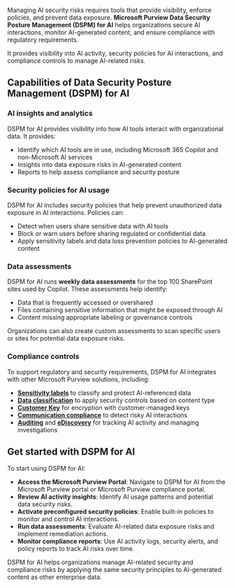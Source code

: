 Managing AI security risks requires tools that provide visibility, enforce policies, and prevent data exposure. **Microsoft Purview Data Security Posture Management (DSPM) for AI** helps organizations secure AI interactions, monitor AI-generated content, and ensure compliance with regulatory requirements.

It provides visibility into AI activity, security policies for AI interactions, and compliance controls to manage AI-related risks.

## Capabilities of Data Security Posture Management (DSPM) for AI

### AI insights and analytics

DSPM for AI provides visibility into how AI tools interact with organizational data. It provides:

- Identify which AI tools are in use, including Microsoft 365 Copilot and non-Microsoft AI services
- Insights into data exposure risks in AI-generated content
- Reports to help assess compliance and security posture

### Security policies for AI usage

DSPM for AI includes security policies that help prevent unauthorized data exposure in AI interactions. Policies can:

- Detect when users share sensitive data with AI tools
- Block or warn users before sharing regulated or confidential data
- Apply sensitivity labels and data loss prevention policies to AI-generated content

### Data assessments

DSPM for AI runs **weekly data assessments** for the top 100 SharePoint sites used by Copilot. These assessments help identify:

- Data that is frequently accessed or overshared
- Files containing sensitive information that might be exposed through AI
- Content missing appropriate labeling or governance controls

Organizations can also create custom assessments to scan specific users or sites for potential data exposure risks.

### Compliance controls

To support regulatory and security requirements, DSPM for AI integrates with other Microsoft Purview solutions, including:

- **[Sensitivity labels](/purview/sensitivity-labels)** to classify and protect AI-referenced data
- **[Data classification](/purview/data-classification-overview)** to apply security controls based on content type
- **[Customer Key](/purview/customer-key-overview)** for encryption with customer-managed keys
- **[Communication compliance](/purview/communication-compliance-solution-overview)** to detect risky AI interactions
- **[Auditing](/purview/audit-solutions-overview)** and **[eDiscovery](/purview/ediscovery)** for tracking AI activity and managing investigations

## Get started with DSPM for AI

To start using DSPM for AI:

- **Access the Microsoft Purview Portal**: Navigate to DSPM for AI from the Microsoft Purview portal or Microsoft Purview compliance portal.
- **Review AI activity insights**: Identify AI usage patterns and potential data security risks.
- **Activate preconfigured security policies**: Enable built-in policies to monitor and control AI interactions.
- **Run data assessments**: Evaluate AI-related data exposure risks and implement remediation actions.
- **Monitor compliance reports**: Use AI activity logs, security alerts, and policy reports to track AI risks over time.

DSPM for AI helps organizations manage AI-related security and compliance risks by applying the same security principles to AI-generated content as other enterprise data.
